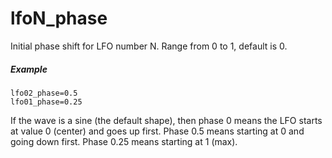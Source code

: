 ---
---
# lfoN_phase

Initial phase shift for LFO number N. Range from 0 to 1, default is 0.

##### Example

```
lfo02_phase=0.5
lfo01_phase=0.25
```

If the wave is a sine (the default shape), then phase 0 means the LFO starts
at value 0 (center) and goes up first. Phase 0.5 means starting at 0 and going
down first. Phase 0.25 means starting at 1 (max).
